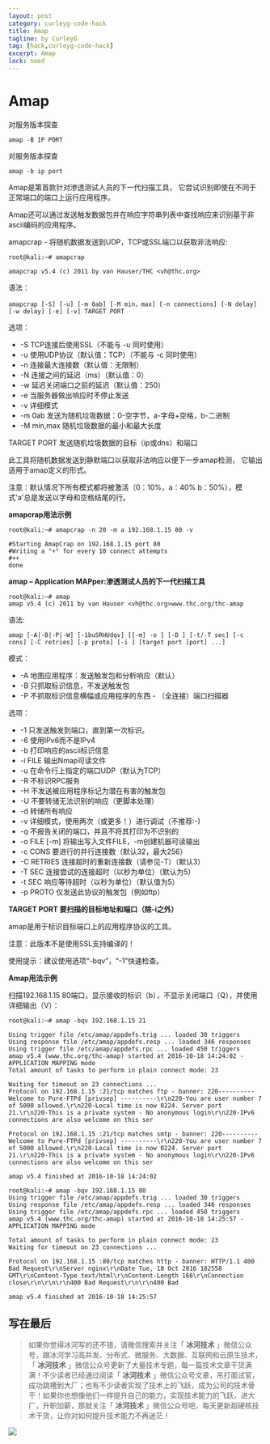 ```yaml
---
layout: post
category: curleyg-code-hack
title: Amap
tagline: by CurleyG
tag: [hack,curleyg-code-hack]
excerpt: Amap
lock: need
---
```


# Amap

对服务版本探查

```
amap -B IP PORT
```

对服务版本探查

```
amap -b ip port
```

Amap是第首款针对渗透测试人员的下一代扫描工具， 它尝试识别即使在不同于正常端口的端口上运行应用程序。

Amap还可以通过发送触发数据包并在响应字符串列表中查找响应来识别基于非ascii编码的应用程序。

amapcrap - 将随机数据发送到UDP，TCP或SSL端口以获取非法响应:

```
root@kali:~# amapcrap

amapcrap v5.4 (c) 2011 by van Hauser/THC <vh@thc.org>
```

语法：

```
amapcrap [-S] [-u] [-m 0ab] [-M min，max] [-n connections] [-N delay] [-w delay] [-e] [-v] TARGET PORT
```

选项：

- -S TCP连接后使用SSL（不能与 -u 同时使用）
- -u 使用UDP协议（默认值：TCP）（不能与 -c 同时使用）
- -n 连接最大连接数（默认值：无限制）
- -N 连接之间的延迟（ms）（默认值：0）
- -w 延迟关闭端口之前的延迟（默认值：250）
- -e 当服务器做出响应时不停止发送
- -v 详细模式
- -m 0ab 发送为随机垃圾数据：0-空字节，a-字母+空格，b-二进制
- -M min,max 随机垃圾数据的最小和最大长度

TARGET PORT 发送随机垃圾数据的目标（ip或dns）和端口

此工具将随机数据发送到静默端口以获取非法响应以便下一步amap检测， 它输出适用于amap定义的形式。

注意：默认情况下所有模式都将被激活（0：10%，a：40% b：50%），模式'a'总是发送以字母和空格结尾的行。

**amapcrap用法示例**

```
root@kali:~# amapcrap -n 20 -m a 192.168.1.15 80 -v

#Starting AmapCrap on 192.168.1.15 port 80
#Writing a "+" for every 10 connect attempts
#++
done
```

**amap – Application MAPper:渗透测试人员的下一代扫描工具**

```
root@kali:~# amap
amap v5.4 (c) 2011 by van Hauser <vh@thc.org>www.thc.org/thc-amap
```

语法: 

```
amap [-A|-B|-P|-W] [-1buSRHUdqv] [[-m] -o ] [-D ] [-t/-T sec] [-c cons] [-C retries] [-p proto] [-i ] [target port [port] ...]
```

模式：

- -A 地图应用程序：发送触发包和分析响应（默认）
- -B 只抓取标识信息，不发送触发包
- -P 不抓取标识信息横幅或应用程序的东西 - （全连接）端口扫描器

选项：

- -1 只发送触发到端口，直到第一次标识。
- -6 使用IPv6而不是IPv4
- -b 打印响应的ascii标识信息
- -i FILE 输出Nmap可读文件
- -u 在命令行上指定的端口UDP（默认为TCP）
- -R 不标识RPC服务
- -H 不发送被应用程序标记为潜在有害的触发包
- -U 不要转储无法识别的响应（更脚本处理）
- -d 转储所有响应
- -v 详细模式，使用两次（或更多！）进行调试（不推荐:-)
- -q 不报告关闭的端口，并且不将其打印为不识别的
- -o FILE [-m] 将输出写入文件FILE，-m创建机器可读输出
- -c CONS 要进行的并行连接数（默认32，最大256）
- -C RETRIES 连接超时的重新连接数（请参见-T）（默认3）
- -T SEC 连接尝试的连接超时（以秒为单位）（默认为5）
- -t SEC 响应等待超时（以秒为单位）（默认值为5）
- -p PROTO 仅发送此协议的触发包（例如ftp）

**TARGET PORT 要扫描的目标地址和端口（除-i之外）**

amap是用于标识目标端口上的应用程序协议的工具。

注意：此版本不是使用SSL支持编译的！

使用提示：建议使用选项“-bqv”，“-1”快速检查。

**Amap用法示例**

扫描192.168.1.15 80端口，显示接收的标识（b），不显示关闭端口（Q），并使用详细输出（V）：

```
root@kali:~# amap -bqv 192.168.1.15 21

Using trigger file /etc/amap/appdefs.trig ... loaded 30 triggers
Using response file /etc/amap/appdefs.resp ... loaded 346 responses
Using trigger file /etc/amap/appdefs.rpc ... loaded 450 triggers
amap v5.4 (www.thc.org/thc-amap) started at 2016-10-18 14:24:02 - APPLICATION MAPPING mode
Total amount of tasks to perform in plain connect mode: 23

Waiting for timeout on 23 connections ...
Protocol on 192.168.1.15 :21/tcp matches ftp - banner: 220---------- Welcome to Pure-FTPd [privsep] ----------\r\n220-You are user number 7 of 5000 allowed.\r\n220-Local time is now 0224. Server port 21.\r\n220-This is a private system - No anonymous login\r\n220-IPv6 connections are also welcome on this ser

Protocol on 192.168.1.15 :21/tcp matches smtp - banner: 220---------- Welcome to Pure-FTPd [privsep] ----------\r\n220-You are user number 7 of 5000 allowed.\r\n220-Local time is now 0224. Server port 21.\r\n220-This is a private system - No anonymous login\r\n220-IPv6 connections are also welcome on this ser

amap v5.4 finished at 2016-10-18 14:24:02

root@kali:~# amap -bqv 192.168.1.15 80
Using trigger file /etc/amap/appdefs.trig ... loaded 30 triggers
Using response file /etc/amap/appdefs.resp ... loaded 346 responses
Using trigger file /etc/amap/appdefs.rpc ... loaded 450 triggers
amap v5.4 (www.thc.org/thc-amap) started at 2016-10-18 14:25:57 - APPLICATION MAPPING mode

Total amount of tasks to perform in plain connect mode: 23
Waiting for timeout on 23 connections ...

Protocol on 192.168.1.15 :80/tcp matches http - banner: HTTP/1.1 400 Bad Request\r\nServer nginx\r\nDate Tue, 18 Oct 2016 182558 GMT\r\nContent-Type text/html\r\nContent-Length 166\r\nConnection close\r\n\r\n\r\n400 Bad Request\r\n\r\n400 Bad

amap v5.4 finished at 2016-10-18 14:25:57
```


## 写在最后

> 如果你觉得冰河写的还不错，请微信搜索并关注「 **冰河技术** 」微信公众号，跟冰河学习高并发、分布式、微服务、大数据、互联网和云原生技术，「 **冰河技术** 」微信公众号更新了大量技术专题，每一篇技术文章干货满满！不少读者已经通过阅读「 **冰河技术** 」微信公众号文章，吊打面试官，成功跳槽到大厂；也有不少读者实现了技术上的飞跃，成为公司的技术骨干！如果你也想像他们一样提升自己的能力，实现技术能力的飞跃，进大厂，升职加薪，那就关注「 **冰河技术** 」微信公众号吧，每天更新超硬核技术干货，让你对如何提升技术能力不再迷茫！


![](https://img-blog.csdnimg.cn/20200906013715889.png)
